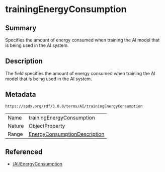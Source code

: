 <!-- Automatically generated by spec-parser v2.3.0 on 2024-07-09T17:43:37.025898+00:00 -->
<!-- SPDX-License-Identifier: Community-Spec-1.0 -->

# trainingEnergyConsumption

## Summary

Specifies the amount of energy consumed when training the AI model that is
being used in the AI system.


## Description

The field specifies the amount of energy consumed when training the AI model
that is being used in the AI system.


## Metadata

`https://spdx.org/rdf/3.0.0/terms/AI/trainingEnergyConsumption`


| | |
|---|---|
| Name | trainingEnergyConsumption |
| Nature | ObjectProperty |
| Range | [EnergyConsumptionDescription](../Classes/EnergyConsumptionDescription.md) |




## Referenced

- [/AI/EnergyConsumption](../../AI/Classes/EnergyConsumption.md)

